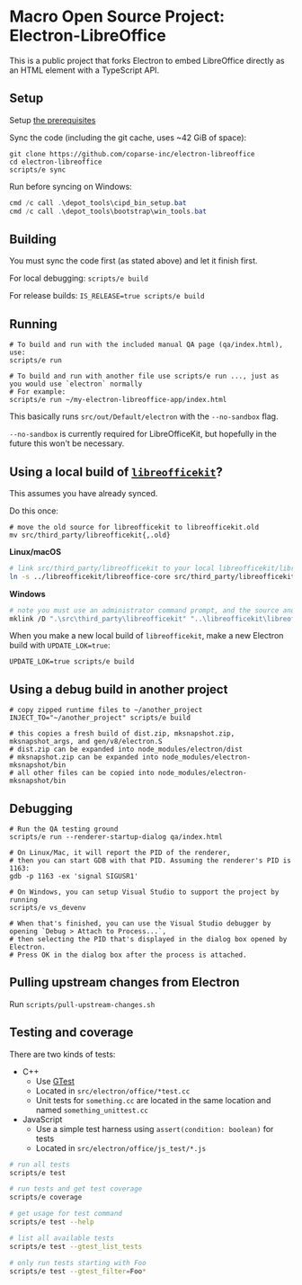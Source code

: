 # Macro Open Source Project: Electron-LibreOffice

This is a public project that forks Electron to embed LibreOffice directly as an HTML element with a TypeScript API. 

## Setup

Setup [the prerequisites](PREREQUISITES.md)

Sync the code (including the git cache, uses ~42 GiB of space):

```shell
git clone https://github.com/coparse-inc/electron-libreoffice
cd electron-libreoffice
scripts/e sync
```

Run before syncing on Windows:
```powershell
cmd /c call .\depot_tools\cipd_bin_setup.bat
cmd /c call .\depot_tools\bootstrap\win_tools.bat
```

## Building

You must sync the code first (as stated above) and let it finish first.

For local debugging: `scripts/e build`

For release builds: `IS_RELEASE=true scripts/e build`

## Running

```shell
# To build and run with the included manual QA page (qa/index.html), use:
scripts/e run

# To build and run with another file use scripts/e run ..., just as you would use `electron` normally
# For example:
scripts/e run ~/my-electron-libreoffice-app/index.html
```

This basically runs `src/out/Default/electron` with the `--no-sandbox` flag.

`--no-sandbox` is currently required for LibreOfficeKit, but hopefully in the future this won't be necessary.

## Using a local build of [`libreofficekit`](https://github.com/coparse-inc/libreofficekit)?

This assumes you have already synced.

Do this once:

```shell
# move the old source for libreofficekit to libreofficekit.old
mv src/third_party/libreofficekit{,.old}
```

**Linux/macOS**
```bash
# link src/third_party/libreofficekit to your local libreofficekit/libreoffice-core
ln -s ../libreofficekit/libreoffice-core src/third_party/libreofficekit
```

**Windows**
```bash
# note you must use an administrator command prompt, and the source and target are flipped
mklink /D ".\src\third_party\libreofficekit" "..\libreofficekit\libreoffice-core"
```

When you make a new local build of `libreofficekit`, make a new Electron build with `UPDATE_LOK=true`:
```shell
UPDATE_LOK=true scripts/e build
```

## Using a debug build in another project
```shell
# copy zipped runtime files to ~/another_project
INJECT_TO="~/another_project" scripts/e build

# this copies a fresh build of dist.zip, mksnapshot.zip, mksnapshot_args, and gen/v8/electron.S
# dist.zip can be expanded into node_modules/electron/dist
# mksnapshot.zip can be expanded into node_modules/electron-mksnapshot/bin
# all other files can be copied into node_modules/electron-mksnapshot/bin
```

## Debugging

```shell
# Run the QA testing ground
scripts/e run --renderer-startup-dialog qa/index.html

# On Linux/Mac, it will report the PID of the renderer,
# then you can start GDB with that PID. Assuming the renderer's PID is 1163:
gdb -p 1163 -ex 'signal SIGUSR1'

# On Windows, you can setup Visual Studio to support the project by running
scripts/e vs_devenv

# When that's finished, you can use the Visual Studio debugger by opening `Debug > Attach to Process...`,
# then selecting the PID that's displayed in the dialog box opened by Electron.
# Press OK in the dialog box after the process is attached.

```

## Pulling upstream changes from Electron

Run `scripts/pull-upstream-changes.sh`

## Testing and coverage

There are two kinds of tests:
- C++
  - Use [GTest](https://google.github.io/googletest/primer.html)
  - Located in `src/electron/office/*test.cc`
  - Unit tests for `something.cc` are located in the same location and named `something_unittest.cc`
- JavaScript
  - Use a simple test harness using `assert(condition: boolean)` for tests
  - Located in `src/electron/office/js_test/*.js`

``` bash
# run all tests
scripts/e test

# run tests and get test coverage
scripts/e coverage

# get usage for test command
scripts/e test --help

# list all available tests
scripts/e test --gtest_list_tests

# only run tests starting with Foo
scripts/e test --gtest_filter=Foo*
```
